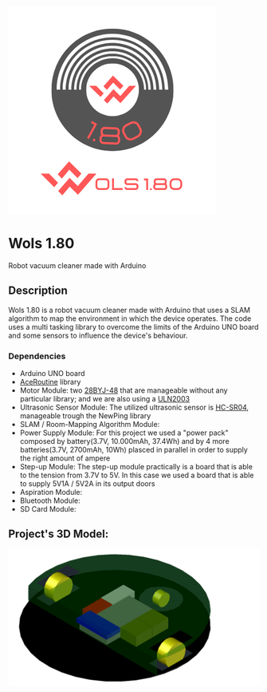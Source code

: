 
![Wols 1.80 logo](img/logo.png)
# Wols 1.80
Robot vacuum cleaner made with Arduino
##  Description
Wols 1.80 is a robot vacuum cleaner made with Arduino that uses a SLAM algorithm to map the environment in which the device operates.
The code uses a multi tasking library to overcome the limits of the Arduino UNO board and some sensors to influence the device's behaviour.

### Dependencies
* Arduino UNO board
* [AceRoutine](https://github.com/bxparks/AceRoutine) library
* Motor Module: two [28BYJ-48](https://www.mouser.com/datasheet/2/758/stepd-01-data-sheet-1143075.pdf) that are manageable without any particular library; and we are also using a [ULN2003](https://www.hadex.cz/spec/m513.pdf)
* Ultrasonic Sensor Module: The utilized ultrasonic sensor is [HC-SR04](https://cdn.sparkfun.com/datasheets/Sensors/Proximity/HCSR04.pdf), manageable trough the NewPing library
* SLAM / Room-Mapping Algorithm Module:
* Power Supply Module: For this project we used a "power pack" composed by battery(3.7V, 10.000mAh, 37.4Wh) and by 4 more batteries(3.7V, 2700mAh, 10Wh) plasced in parallel in order to supply the right amount of ampere
* Step-up Module: The step-up module practically is a board that is able to the tension from 3.7V to 5V. In this case we used a board that is able to supply 5V1A / 5V2A in its output doors
* Aspiration Module:
* Bluetooth Module:
* SD Card Module:
 
## Project's 3D Model:

![3d model](img/3dmodel.png)

